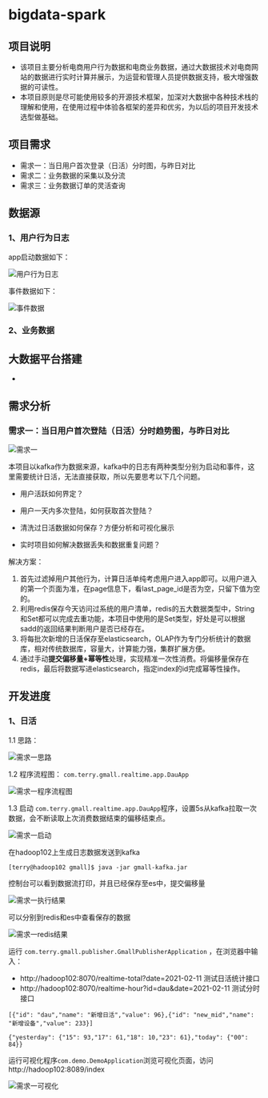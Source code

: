 # bigdata-spark
## 项目说明

* 该项目主要分析电商用户行为数据和电商业务数据，通过大数据技术对电商网站的数据进行实时计算并展示，为运营和管理人员提供数据支持，极大增强数据的可读性。
* 本项目原则是尽可能使用较多的开源技术框架，加深对大数据中各种技术栈的理解和使用，在使用过程中体验各框架的差异和优劣，为以后的项目开发技术选型做基础。

## 项目需求

* 需求一：当日用户首次登录（日活）分时图，与昨日对比
* 需求二：业务数据的采集以及分流
* 需求三：业务数据订单的灵活查询

## 数据源

### 1、用户行为日志

app启动数据如下：

![用户行为日志](E:\code\gmall-realtime-spark\image\datas\用户行为日志.jpg)

事件数据如下：

![事件数据](E:\code\gmall-realtime-spark\image\datas\事件数据.jpg)

### 2、业务数据





## 大数据平台搭建

* 





## 需求分析

### 需求一：当日用户首次登陆（日活）分时趋势图，与昨日对比

![需求一](E:\code\gmall-realtime-spark\image\需求一.png)



本项目以kafka作为数据来源，kafka中的日志有两种类型分别为启动和事件，这里需要统计日活，无法直接获取，所以先要思考以下几个问题。

* 用户活跃如何界定？

* 用户一天内多次登陆，如何获取首次登陆？
* 清洗过日活数据如何保存？方便分析和可视化展示
* 实时项目如何解决数据丢失和数据重复问题？

解决方案：

1. 首先过滤掉用户其他行为，计算日活单纯考虑用户进入app即可。以用户进入的第一个页面为准，在page信息下，看last_page_id是否为空，只留下值为空的。
2. 利用redis保存今天访问过系统的用户清单，redis的五大数据类型中，String和Set都可以完成去重功能，本项目中使用的是Set类型，好处是可以根据sadd的返回结果判断用户是否已经存在。
3. 将每批次新增的日活保存至elasticsearch，OLAP作为专门分析统计的数据库，相对传统数据库，容量大，计算能力强，集群扩展方便。
4. 通过手动**提交偏移量+幂等性**处理，实现精准一次性消费。将偏移量保存在redis，最后将数据写进elasticsearch，指定index的id完成幂等性操作。



## 开发进度

### 1、日活

1.1 思路：

![需求一思路](E:\code\gmall-realtime-spark\image\开发进度\需求一思路.png)

1.2 程序流程图： `com.terry.gmall.realtime.app.DauApp`

![需求一程序流程图](E:\code\gmall-realtime-spark\image\开发进度\需求一程序流程图.png)

1.3 启动 `com.terry.gmall.realtime.app.DauApp`程序，设置5s从kafka拉取一次数据，会不断读取上次消费数据结束的偏移结束点。

![需求一启动](E:\code\gmall-realtime-spark\image\开发进度\需求一启动.jpg)

在hadoop102上生成日志数据发送到kafka

~~~
[terry@hadoop102 gmall]$ java -jar gmall-kafka.jar 
~~~

控制台可以看到数据流打印，并且已经保存至es中，提交偏移量

![需求一执行结果](E:\code\gmall-realtime-spark\image\开发进度\需求一执行结果.jpg)

可以分别到redis和es中查看保存的数据

![需求一redis结果](E:\code\gmall-realtime-spark\image\开发进度\需求一redis结果.jpg)

运行 `com.terry.gmall.publisher.GmallPublisherApplication` ，在浏览器中输入：

* http://hadoop102:8070/realtime-total?date=2021-02-11 测试日活统计接口
* http://hadoop102:8070/realtime-hour?id=dau&date=2021-02-11 测试分时接口

~~~
[{"id": "dau","name": "新增日活","value": 96},{"id": "new_mid","name": "新增设备","value": 233}]
~~~

~~~
{"yesterday": {"15": 93,"17": 61,"18": 10,"23": 61},"today": {"00": 84}}
~~~

运行可视化程序`com.demo.DemoApplication`浏览可视化页面，访问 http://hadoop102:8089/index

![需求一可视化](E:\code\gmall-realtime-spark\image\开发进度\需求一可视化.jpg)